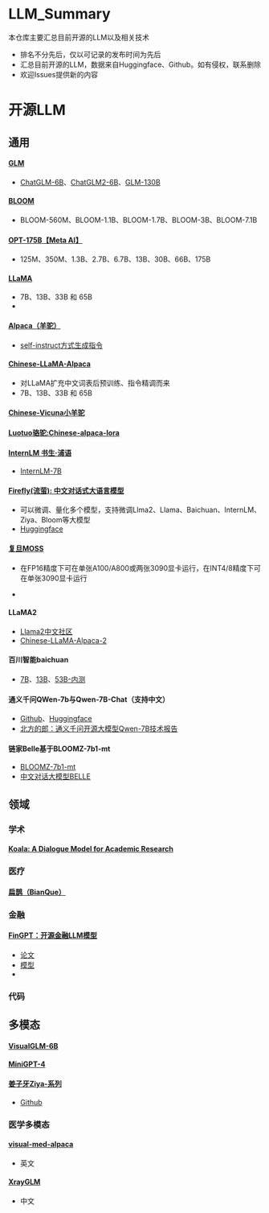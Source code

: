 # LLM_Summary
本仓库主要汇总目前开源的LLM以及相关技术

- 排名不分先后，仅以可记录的发布时间为先后
- 汇总目前开源的LLM，数据来自Huggingface、Github。如有侵权，联系删除
- 欢迎Issues提供新的内容

# 开源LLM
## 通用
#### [GLM](https://github.com/THUDM/GLM)
- [ChatGLM-6B](https://github.com/THUDM/ChatGLM-6B)、[ChatGLM2-6B](https://github.com/THUDM/ChatGLM2-6B)、[GLM-130B](https://github.com/THUDM/GLM-130B)

#### [BLOOM](https://huggingface.co/bigscience)
- BLOOM-560M、BLOOM-1.1B、BLOOM-1.7B、BLOOM-3B、BLOOM-7.1B

#### [OPT-175B【Meta AI】](https://github.com/facebookresearch/metaseq/tree/main/projects/OPT)
- 125M、350M、1.3B、2.7B、6.7B、13B、30B、66B、175B

#### [LLaMA](https://github.com/facebookresearch/llama)
- 7B、13B、33B 和 65B
- 
#### [Alpaca（羊驼）](https://github.com/tatsu-lab/stanford_alpaca)
- [self-instruct方式生成指令](https://arxiv.org/abs/2212.10560)

#### [Chinese-LLaMA-Alpaca](https://github.com/ymcui/Chinese-LLaMA-Alpaca)
- 对LLaMA扩充中文词表后预训练、指令精调而来
- 7B、13B、33B 和 65B

#### [Chinese-Vicuna小羊驼](https://github.com/Facico/Chinese-Vicuna)
#### [Luotuo骆驼:Chinese-alpaca-lora](https://github.com/LC1332/Chinese-alpaca-lora)

#### [InternLM 书生·浦语](https://github.com/InternLM/InternLM)
- [InternLM-7B](https://internlm.intern-ai.org.cn/)
  
#### [Firefly(流萤): 中文对话式大语言模型](https://github.com/yangjianxin1/Firefly)
- 可以微调、量化多个模型，支持微调Llma2、Llama、Baichuan、InternLM、Ziya、Bloom等大模型
- [Huggingface](https://huggingface.co/YeungNLP)

#### [复旦MOSS](https://github.com/OpenLMLab/MOSS)
- 在FP16精度下可在单张A100/A800或两张3090显卡运行，在INT4/8精度下可在单张3090显卡运行

- 
#### LLaMA2
- [Llama2中文社区](https://github.com/FlagAlpha/Llama2-Chinese)
- [Chinese-LLaMA-Alpaca-2](https://github.com/ymcui/Chinese-LLaMA-Alpaca-2)

#### 百川智能baichuan
- [7B](https://github.com/baichuan-inc/Baichuan-7B)、[13B](https://github.com/baichuan-inc/Baichuan-13B)、[53B-内测](https://chat.baichuan-ai.com/home)

#### 通义千问QWen-7b与Qwen-7B-Chat（支持中文）
- [Github](https://github.com/QwenLM/Qwen-7B)、[Huggingface](https://huggingface.co/Qwen/Qwen-7B)
- [北方的郎：通义千问开源大模型Qwen-7B技术报告](https://zhuanlan.zhihu.com/p/648007297)

#### 链家Belle基于BLOOMZ-7b1-mt
- [BLOOMZ-7b1-mt](https://github.com/bigscience-workshop/xmtf)
- [中文对话大模型BELLE](https://github.com/LianjiaTech/BELLE)


## 领域
### 学术
#### [Koala: A Dialogue Model for Academic Research](https://bair.berkeley.edu/blog/2023/04/03/koala/)

### 医疗
#### [扁鹊（BianQue）](https://github.com/scutcyr/BianQue)

### 金融
#### [FinGPT：开源金融LLM模型](https://github.com/AI4Finance-Foundation/FinGPT)
- [论文](https://arxiv.org/abs/2306.06031)
- [模型](https://github.com/AI4Finance-Foundation/FinGPT)
- 
### 代码

## 多模态
####  [VisualGLM-6B](https://github.com/THUDM/VisualGLM-6B)
#### [MiniGPT-4](https://github.com/Vision-CAIR/MiniGPT-4)
#### [姜子牙Ziya-系列](https://fengshenbang-lm.com/)
- [Github](https://github.com/IDEA-CCNL/Fengshenbang-LM)

### 医学多模态
#### [visual-med-alpaca](https://github.com/cambridgeltl/visual-med-alpaca)
- 英文
#### [XrayGLM](https://github.com/WangRongsheng/XrayGLM)
- 中文

